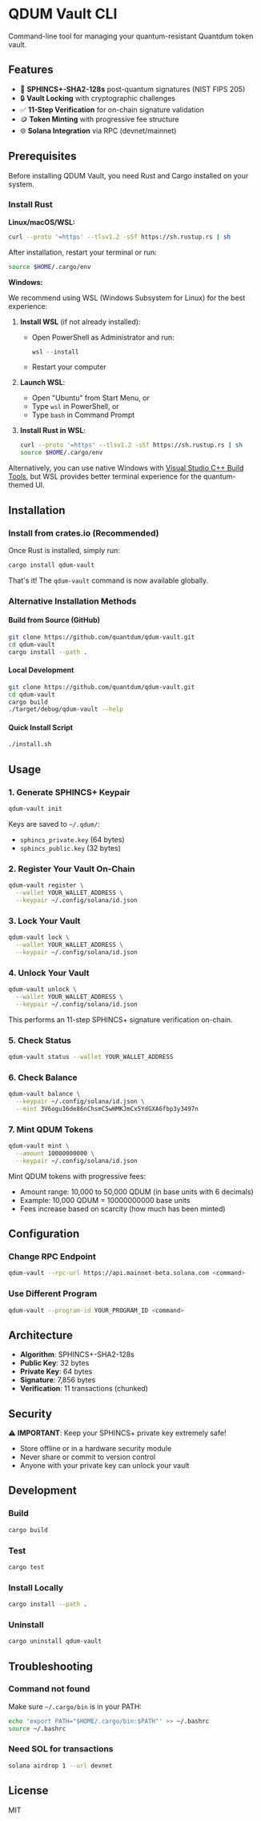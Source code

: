 # QDUM Vault CLI

Command-line tool for managing your quantum-resistant Quantdum token vault.

## Features

- 🔐 **SPHINCS+-SHA2-128s** post-quantum signatures (NIST FIPS 205)
- 🔒 **Vault Locking** with cryptographic challenges
- ✅ **11-Step Verification** for on-chain signature validation
- 🪙 **Token Minting** with progressive fee structure
- 🌐 **Solana Integration** via RPC (devnet/mainnet)

## Prerequisites

Before installing QDUM Vault, you need Rust and Cargo installed on your system.

### Install Rust

**Linux/macOS/WSL:**
```bash
curl --proto '=https' --tlsv1.2 -sSf https://sh.rustup.rs | sh
```

After installation, restart your terminal or run:
```bash
source $HOME/.cargo/env
```

**Windows:**

We recommend using WSL (Windows Subsystem for Linux) for the best experience:

1. **Install WSL** (if not already installed):
   - Open PowerShell as Administrator and run:
     ```powershell
     wsl --install
     ```
   - Restart your computer

2. **Launch WSL**:
   - Open "Ubuntu" from Start Menu, or
   - Type `wsl` in PowerShell, or
   - Type `bash` in Command Prompt

3. **Install Rust in WSL**:
   ```bash
   curl --proto '=https' --tlsv1.2 -sSf https://sh.rustup.rs | sh
   source $HOME/.cargo/env
   ```

Alternatively, you can use native Windows with [Visual Studio C++ Build Tools](https://visualstudio.microsoft.com/downloads/#build-tools-for-visual-studio-2022), but WSL provides better terminal experience for the quantum-themed UI.

## Installation

### Install from crates.io (Recommended)

Once Rust is installed, simply run:

```bash
cargo install qdum-vault
```

That's it! The `qdum-vault` command is now available globally.

### Alternative Installation Methods

#### Build from Source (GitHub)
```bash
git clone https://github.com/quantdum/qdum-vault.git
cd qdum-vault
cargo install --path .
```

#### Local Development
```bash
git clone https://github.com/quantdum/qdum-vault.git
cd qdum-vault
cargo build
./target/debug/qdum-vault --help
```

#### Quick Install Script
```bash
./install.sh
```

## Usage

### 1. Generate SPHINCS+ Keypair
```bash
qdum-vault init
```

Keys are saved to `~/.qdum/`:
- `sphincs_private.key` (64 bytes)
- `sphincs_public.key` (32 bytes)

### 2. Register Your Vault On-Chain
```bash
qdum-vault register \
  --wallet YOUR_WALLET_ADDRESS \
  --keypair ~/.config/solana/id.json
```

### 3. Lock Your Vault
```bash
qdum-vault lock \
  --wallet YOUR_WALLET_ADDRESS \
  --keypair ~/.config/solana/id.json
```

### 4. Unlock Your Vault
```bash
qdum-vault unlock \
  --wallet YOUR_WALLET_ADDRESS \
  --keypair ~/.config/solana/id.json
```

This performs an 11-step SPHINCS+ signature verification on-chain.

### 5. Check Status
```bash
qdum-vault status --wallet YOUR_WALLET_ADDRESS
```

### 6. Check Balance
```bash
qdum-vault balance \
  --keypair ~/.config/solana/id.json \
  --mint 3V6ogu16de86nChsmC5wHMKJmCx5YdGXA6fbp3y3497n
```

### 7. Mint QDUM Tokens
```bash
qdum-vault mint \
  --amount 10000000000 \
  --keypair ~/.config/solana/id.json
```

Mint QDUM tokens with progressive fees:
- Amount range: 10,000 to 50,000 QDUM (in base units with 6 decimals)
- Example: 10,000 QDUM = 10000000000 base units
- Fees increase based on scarcity (how much has been minted)

## Configuration

### Change RPC Endpoint
```bash
qdum-vault --rpc-url https://api.mainnet-beta.solana.com <command>
```

### Use Different Program
```bash
qdum-vault --program-id YOUR_PROGRAM_ID <command>
```

## Architecture

- **Algorithm**: SPHINCS+-SHA2-128s
- **Public Key**: 32 bytes
- **Private Key**: 64 bytes
- **Signature**: 7,856 bytes
- **Verification**: 11 transactions (chunked)

## Security

⚠️ **IMPORTANT**: Keep your SPHINCS+ private key extremely safe!
- Store offline or in a hardware security module
- Never share or commit to version control
- Anyone with your private key can unlock your vault

## Development

### Build
```bash
cargo build
```

### Test
```bash
cargo test
```

### Install Locally
```bash
cargo install --path .
```

### Uninstall
```bash
cargo uninstall qdum-vault
```

## Troubleshooting

### Command not found
Make sure `~/.cargo/bin` is in your PATH:
```bash
echo 'export PATH="$HOME/.cargo/bin:$PATH"' >> ~/.bashrc
source ~/.bashrc
```

### Need SOL for transactions
```bash
solana airdrop 1 --url devnet
```

## License

MIT
